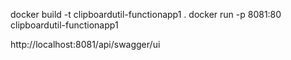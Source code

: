 docker build -t clipboardutil-functionapp1 .
docker run -p 8081:80 clipboardutil-functionapp1

http://localhost:8081/api/swagger/ui